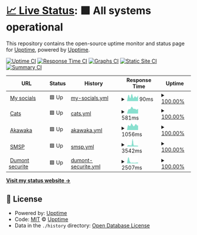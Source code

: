 # [📈 Live Status](https://upptime.github.io/upptime): <!--live status--> **🟩 All systems operational**

This repository contains the open-source uptime monitor and status page for [Upptime](https://upptime.js.org), powered by [Upptime](https://github.com/upptime/upptime).

[![Uptime CI](https://github.com/vasilvestre/status/workflows/Uptime%20CI/badge.svg)](https://github.com/vasilvestre/status/actions?query=workflow%3A%22Uptime+CI%22)
[![Response Time CI](https://github.com/vasilvestre/status/workflows/Response%20Time%20CI/badge.svg)](https://github.com/vasilvestre/status/actions?query=workflow%3A%22Response+Time+CI%22)
[![Graphs CI](https://github.com/vasilvestre/status/workflows/Graphs%20CI/badge.svg)](https://github.com/vasilvestre/status/actions?query=workflow%3A%22Graphs+CI%22)
[![Static Site CI](https://github.com/vasilvestre/status/workflows/Static%20Site%20CI/badge.svg)](https://github.com/vasilvestre/status/actions?query=workflow%3A%22Static+Site+CI%22)
[![Summary CI](https://github.com/vasilvestre/status/workflows/Summary%20CI/badge.svg)](https://github.com/vasilvestre/status/actions?query=workflow%3A%22Summary+CI%22)

<!--start: status pages-->
<!-- This summary is generated by Upptime (https://github.com/upptime/upptime) -->
<!-- Do not edit this manually, your changes will be overwritten -->
<!-- prettier-ignore -->
| URL | Status | History | Response Time | Uptime |
| --- | ------ | ------- | ------------- | ------ |
| <img alt="" src="https://icons.duckduckgo.com/ip3/vasilvestre.github.io.ico" height="13"> [My socials](https://vasilvestre.github.io/) | 🟩 Up | [my-socials.yml](https://github.com/vasilvestre/status/commits/HEAD/history/my-socials.yml) | <details><summary><img alt="Response time graph" src="./graphs/my-socials/response-time-week.png" height="20"> 90ms</summary><br><a href="https://vasilvestre.github.io/status/history/my-socials"><img alt="Response time 104" src="https://img.shields.io/endpoint?url=https%3A%2F%2Fraw.githubusercontent.com%2Fvasilvestre%2Fstatus%2FHEAD%2Fapi%2Fmy-socials%2Fresponse-time.json"></a><br><a href="https://vasilvestre.github.io/status/history/my-socials"><img alt="24-hour response time 60" src="https://img.shields.io/endpoint?url=https%3A%2F%2Fraw.githubusercontent.com%2Fvasilvestre%2Fstatus%2FHEAD%2Fapi%2Fmy-socials%2Fresponse-time-day.json"></a><br><a href="https://vasilvestre.github.io/status/history/my-socials"><img alt="7-day response time 90" src="https://img.shields.io/endpoint?url=https%3A%2F%2Fraw.githubusercontent.com%2Fvasilvestre%2Fstatus%2FHEAD%2Fapi%2Fmy-socials%2Fresponse-time-week.json"></a><br><a href="https://vasilvestre.github.io/status/history/my-socials"><img alt="30-day response time 121" src="https://img.shields.io/endpoint?url=https%3A%2F%2Fraw.githubusercontent.com%2Fvasilvestre%2Fstatus%2FHEAD%2Fapi%2Fmy-socials%2Fresponse-time-month.json"></a><br><a href="https://vasilvestre.github.io/status/history/my-socials"><img alt="1-year response time 103" src="https://img.shields.io/endpoint?url=https%3A%2F%2Fraw.githubusercontent.com%2Fvasilvestre%2Fstatus%2FHEAD%2Fapi%2Fmy-socials%2Fresponse-time-year.json"></a></details> | <details><summary><a href="https://vasilvestre.github.io/status/history/my-socials">100.00%</a></summary><a href="https://vasilvestre.github.io/status/history/my-socials"><img alt="All-time uptime 100.00%" src="https://img.shields.io/endpoint?url=https%3A%2F%2Fraw.githubusercontent.com%2Fvasilvestre%2Fstatus%2FHEAD%2Fapi%2Fmy-socials%2Fuptime.json"></a><br><a href="https://vasilvestre.github.io/status/history/my-socials"><img alt="24-hour uptime 100.00%" src="https://img.shields.io/endpoint?url=https%3A%2F%2Fraw.githubusercontent.com%2Fvasilvestre%2Fstatus%2FHEAD%2Fapi%2Fmy-socials%2Fuptime-day.json"></a><br><a href="https://vasilvestre.github.io/status/history/my-socials"><img alt="7-day uptime 100.00%" src="https://img.shields.io/endpoint?url=https%3A%2F%2Fraw.githubusercontent.com%2Fvasilvestre%2Fstatus%2FHEAD%2Fapi%2Fmy-socials%2Fuptime-week.json"></a><br><a href="https://vasilvestre.github.io/status/history/my-socials"><img alt="30-day uptime 100.00%" src="https://img.shields.io/endpoint?url=https%3A%2F%2Fraw.githubusercontent.com%2Fvasilvestre%2Fstatus%2FHEAD%2Fapi%2Fmy-socials%2Fuptime-month.json"></a><br><a href="https://vasilvestre.github.io/status/history/my-socials"><img alt="1-year uptime 100.00%" src="https://img.shields.io/endpoint?url=https%3A%2F%2Fraw.githubusercontent.com%2Fvasilvestre%2Fstatus%2FHEAD%2Fapi%2Fmy-socials%2Fuptime-year.json"></a></details>
| <img alt="" src="https://icons.duckduckgo.com/ip3/cataas.com.ico" height="13"> [Cats](https://cataas.com/) | 🟩 Up | [cats.yml](https://github.com/vasilvestre/status/commits/HEAD/history/cats.yml) | <details><summary><img alt="Response time graph" src="./graphs/cats/response-time-week.png" height="20"> 581ms</summary><br><a href="https://vasilvestre.github.io/status/history/cats"><img alt="Response time 663" src="https://img.shields.io/endpoint?url=https%3A%2F%2Fraw.githubusercontent.com%2Fvasilvestre%2Fstatus%2FHEAD%2Fapi%2Fcats%2Fresponse-time.json"></a><br><a href="https://vasilvestre.github.io/status/history/cats"><img alt="24-hour response time 531" src="https://img.shields.io/endpoint?url=https%3A%2F%2Fraw.githubusercontent.com%2Fvasilvestre%2Fstatus%2FHEAD%2Fapi%2Fcats%2Fresponse-time-day.json"></a><br><a href="https://vasilvestre.github.io/status/history/cats"><img alt="7-day response time 581" src="https://img.shields.io/endpoint?url=https%3A%2F%2Fraw.githubusercontent.com%2Fvasilvestre%2Fstatus%2FHEAD%2Fapi%2Fcats%2Fresponse-time-week.json"></a><br><a href="https://vasilvestre.github.io/status/history/cats"><img alt="30-day response time 596" src="https://img.shields.io/endpoint?url=https%3A%2F%2Fraw.githubusercontent.com%2Fvasilvestre%2Fstatus%2FHEAD%2Fapi%2Fcats%2Fresponse-time-month.json"></a><br><a href="https://vasilvestre.github.io/status/history/cats"><img alt="1-year response time 663" src="https://img.shields.io/endpoint?url=https%3A%2F%2Fraw.githubusercontent.com%2Fvasilvestre%2Fstatus%2FHEAD%2Fapi%2Fcats%2Fresponse-time-year.json"></a></details> | <details><summary><a href="https://vasilvestre.github.io/status/history/cats">100.00%</a></summary><a href="https://vasilvestre.github.io/status/history/cats"><img alt="All-time uptime 100.00%" src="https://img.shields.io/endpoint?url=https%3A%2F%2Fraw.githubusercontent.com%2Fvasilvestre%2Fstatus%2FHEAD%2Fapi%2Fcats%2Fuptime.json"></a><br><a href="https://vasilvestre.github.io/status/history/cats"><img alt="24-hour uptime 100.00%" src="https://img.shields.io/endpoint?url=https%3A%2F%2Fraw.githubusercontent.com%2Fvasilvestre%2Fstatus%2FHEAD%2Fapi%2Fcats%2Fuptime-day.json"></a><br><a href="https://vasilvestre.github.io/status/history/cats"><img alt="7-day uptime 100.00%" src="https://img.shields.io/endpoint?url=https%3A%2F%2Fraw.githubusercontent.com%2Fvasilvestre%2Fstatus%2FHEAD%2Fapi%2Fcats%2Fuptime-week.json"></a><br><a href="https://vasilvestre.github.io/status/history/cats"><img alt="30-day uptime 100.00%" src="https://img.shields.io/endpoint?url=https%3A%2F%2Fraw.githubusercontent.com%2Fvasilvestre%2Fstatus%2FHEAD%2Fapi%2Fcats%2Fuptime-month.json"></a><br><a href="https://vasilvestre.github.io/status/history/cats"><img alt="1-year uptime 100.00%" src="https://img.shields.io/endpoint?url=https%3A%2F%2Fraw.githubusercontent.com%2Fvasilvestre%2Fstatus%2FHEAD%2Fapi%2Fcats%2Fuptime-year.json"></a></details>
| <img alt="" src="https://icons.duckduckgo.com/ip3/www.akawaka.fr.ico" height="13"> [Akawaka](https://www.akawaka.fr/) | 🟩 Up | [akawaka.yml](https://github.com/vasilvestre/status/commits/HEAD/history/akawaka.yml) | <details><summary><img alt="Response time graph" src="./graphs/akawaka/response-time-week.png" height="20"> 1056ms</summary><br><a href="https://vasilvestre.github.io/status/history/akawaka"><img alt="Response time 1114" src="https://img.shields.io/endpoint?url=https%3A%2F%2Fraw.githubusercontent.com%2Fvasilvestre%2Fstatus%2FHEAD%2Fapi%2Fakawaka%2Fresponse-time.json"></a><br><a href="https://vasilvestre.github.io/status/history/akawaka"><img alt="24-hour response time 1242" src="https://img.shields.io/endpoint?url=https%3A%2F%2Fraw.githubusercontent.com%2Fvasilvestre%2Fstatus%2FHEAD%2Fapi%2Fakawaka%2Fresponse-time-day.json"></a><br><a href="https://vasilvestre.github.io/status/history/akawaka"><img alt="7-day response time 1056" src="https://img.shields.io/endpoint?url=https%3A%2F%2Fraw.githubusercontent.com%2Fvasilvestre%2Fstatus%2FHEAD%2Fapi%2Fakawaka%2Fresponse-time-week.json"></a><br><a href="https://vasilvestre.github.io/status/history/akawaka"><img alt="30-day response time 1105" src="https://img.shields.io/endpoint?url=https%3A%2F%2Fraw.githubusercontent.com%2Fvasilvestre%2Fstatus%2FHEAD%2Fapi%2Fakawaka%2Fresponse-time-month.json"></a><br><a href="https://vasilvestre.github.io/status/history/akawaka"><img alt="1-year response time 1114" src="https://img.shields.io/endpoint?url=https%3A%2F%2Fraw.githubusercontent.com%2Fvasilvestre%2Fstatus%2FHEAD%2Fapi%2Fakawaka%2Fresponse-time-year.json"></a></details> | <details><summary><a href="https://vasilvestre.github.io/status/history/akawaka">100.00%</a></summary><a href="https://vasilvestre.github.io/status/history/akawaka"><img alt="All-time uptime 100.00%" src="https://img.shields.io/endpoint?url=https%3A%2F%2Fraw.githubusercontent.com%2Fvasilvestre%2Fstatus%2FHEAD%2Fapi%2Fakawaka%2Fuptime.json"></a><br><a href="https://vasilvestre.github.io/status/history/akawaka"><img alt="24-hour uptime 100.00%" src="https://img.shields.io/endpoint?url=https%3A%2F%2Fraw.githubusercontent.com%2Fvasilvestre%2Fstatus%2FHEAD%2Fapi%2Fakawaka%2Fuptime-day.json"></a><br><a href="https://vasilvestre.github.io/status/history/akawaka"><img alt="7-day uptime 100.00%" src="https://img.shields.io/endpoint?url=https%3A%2F%2Fraw.githubusercontent.com%2Fvasilvestre%2Fstatus%2FHEAD%2Fapi%2Fakawaka%2Fuptime-week.json"></a><br><a href="https://vasilvestre.github.io/status/history/akawaka"><img alt="30-day uptime 100.00%" src="https://img.shields.io/endpoint?url=https%3A%2F%2Fraw.githubusercontent.com%2Fvasilvestre%2Fstatus%2FHEAD%2Fapi%2Fakawaka%2Fuptime-month.json"></a><br><a href="https://vasilvestre.github.io/status/history/akawaka"><img alt="1-year uptime 100.00%" src="https://img.shields.io/endpoint?url=https%3A%2F%2Fraw.githubusercontent.com%2Fvasilvestre%2Fstatus%2FHEAD%2Fapi%2Fakawaka%2Fuptime-year.json"></a></details>
| <img alt="" src="https://icons.duckduckgo.com/ip3/www.smsp.fr.ico" height="13"> [SMSP](https://www.smsp.fr/) | 🟩 Up | [smsp.yml](https://github.com/vasilvestre/status/commits/HEAD/history/smsp.yml) | <details><summary><img alt="Response time graph" src="./graphs/smsp/response-time-week.png" height="20"> 3542ms</summary><br><a href="https://vasilvestre.github.io/status/history/smsp"><img alt="Response time 2141" src="https://img.shields.io/endpoint?url=https%3A%2F%2Fraw.githubusercontent.com%2Fvasilvestre%2Fstatus%2FHEAD%2Fapi%2Fsmsp%2Fresponse-time.json"></a><br><a href="https://vasilvestre.github.io/status/history/smsp"><img alt="24-hour response time 2102" src="https://img.shields.io/endpoint?url=https%3A%2F%2Fraw.githubusercontent.com%2Fvasilvestre%2Fstatus%2FHEAD%2Fapi%2Fsmsp%2Fresponse-time-day.json"></a><br><a href="https://vasilvestre.github.io/status/history/smsp"><img alt="7-day response time 3542" src="https://img.shields.io/endpoint?url=https%3A%2F%2Fraw.githubusercontent.com%2Fvasilvestre%2Fstatus%2FHEAD%2Fapi%2Fsmsp%2Fresponse-time-week.json"></a><br><a href="https://vasilvestre.github.io/status/history/smsp"><img alt="30-day response time 2553" src="https://img.shields.io/endpoint?url=https%3A%2F%2Fraw.githubusercontent.com%2Fvasilvestre%2Fstatus%2FHEAD%2Fapi%2Fsmsp%2Fresponse-time-month.json"></a><br><a href="https://vasilvestre.github.io/status/history/smsp"><img alt="1-year response time 2141" src="https://img.shields.io/endpoint?url=https%3A%2F%2Fraw.githubusercontent.com%2Fvasilvestre%2Fstatus%2FHEAD%2Fapi%2Fsmsp%2Fresponse-time-year.json"></a></details> | <details><summary><a href="https://vasilvestre.github.io/status/history/smsp">100.00%</a></summary><a href="https://vasilvestre.github.io/status/history/smsp"><img alt="All-time uptime 99.58%" src="https://img.shields.io/endpoint?url=https%3A%2F%2Fraw.githubusercontent.com%2Fvasilvestre%2Fstatus%2FHEAD%2Fapi%2Fsmsp%2Fuptime.json"></a><br><a href="https://vasilvestre.github.io/status/history/smsp"><img alt="24-hour uptime 100.00%" src="https://img.shields.io/endpoint?url=https%3A%2F%2Fraw.githubusercontent.com%2Fvasilvestre%2Fstatus%2FHEAD%2Fapi%2Fsmsp%2Fuptime-day.json"></a><br><a href="https://vasilvestre.github.io/status/history/smsp"><img alt="7-day uptime 100.00%" src="https://img.shields.io/endpoint?url=https%3A%2F%2Fraw.githubusercontent.com%2Fvasilvestre%2Fstatus%2FHEAD%2Fapi%2Fsmsp%2Fuptime-week.json"></a><br><a href="https://vasilvestre.github.io/status/history/smsp"><img alt="30-day uptime 99.38%" src="https://img.shields.io/endpoint?url=https%3A%2F%2Fraw.githubusercontent.com%2Fvasilvestre%2Fstatus%2FHEAD%2Fapi%2Fsmsp%2Fuptime-month.json"></a><br><a href="https://vasilvestre.github.io/status/history/smsp"><img alt="1-year uptime 99.58%" src="https://img.shields.io/endpoint?url=https%3A%2F%2Fraw.githubusercontent.com%2Fvasilvestre%2Fstatus%2FHEAD%2Fapi%2Fsmsp%2Fuptime-year.json"></a></details>
| <img alt="" src="https://icons.duckduckgo.com/ip3/www.dumont-securite.fr.ico" height="13"> [Dumont securite](https://www.dumont-securite.fr/) | 🟩 Up | [dumont-securite.yml](https://github.com/vasilvestre/status/commits/HEAD/history/dumont-securite.yml) | <details><summary><img alt="Response time graph" src="./graphs/dumont-securite/response-time-week.png" height="20"> 2507ms</summary><br><a href="https://vasilvestre.github.io/status/history/dumont-securite"><img alt="Response time 4324" src="https://img.shields.io/endpoint?url=https%3A%2F%2Fraw.githubusercontent.com%2Fvasilvestre%2Fstatus%2FHEAD%2Fapi%2Fdumont-securite%2Fresponse-time.json"></a><br><a href="https://vasilvestre.github.io/status/history/dumont-securite"><img alt="24-hour response time 1582" src="https://img.shields.io/endpoint?url=https%3A%2F%2Fraw.githubusercontent.com%2Fvasilvestre%2Fstatus%2FHEAD%2Fapi%2Fdumont-securite%2Fresponse-time-day.json"></a><br><a href="https://vasilvestre.github.io/status/history/dumont-securite"><img alt="7-day response time 2507" src="https://img.shields.io/endpoint?url=https%3A%2F%2Fraw.githubusercontent.com%2Fvasilvestre%2Fstatus%2FHEAD%2Fapi%2Fdumont-securite%2Fresponse-time-week.json"></a><br><a href="https://vasilvestre.github.io/status/history/dumont-securite"><img alt="30-day response time 6213" src="https://img.shields.io/endpoint?url=https%3A%2F%2Fraw.githubusercontent.com%2Fvasilvestre%2Fstatus%2FHEAD%2Fapi%2Fdumont-securite%2Fresponse-time-month.json"></a><br><a href="https://vasilvestre.github.io/status/history/dumont-securite"><img alt="1-year response time 4324" src="https://img.shields.io/endpoint?url=https%3A%2F%2Fraw.githubusercontent.com%2Fvasilvestre%2Fstatus%2FHEAD%2Fapi%2Fdumont-securite%2Fresponse-time-year.json"></a></details> | <details><summary><a href="https://vasilvestre.github.io/status/history/dumont-securite">100.00%</a></summary><a href="https://vasilvestre.github.io/status/history/dumont-securite"><img alt="All-time uptime 99.72%" src="https://img.shields.io/endpoint?url=https%3A%2F%2Fraw.githubusercontent.com%2Fvasilvestre%2Fstatus%2FHEAD%2Fapi%2Fdumont-securite%2Fuptime.json"></a><br><a href="https://vasilvestre.github.io/status/history/dumont-securite"><img alt="24-hour uptime 100.00%" src="https://img.shields.io/endpoint?url=https%3A%2F%2Fraw.githubusercontent.com%2Fvasilvestre%2Fstatus%2FHEAD%2Fapi%2Fdumont-securite%2Fuptime-day.json"></a><br><a href="https://vasilvestre.github.io/status/history/dumont-securite"><img alt="7-day uptime 100.00%" src="https://img.shields.io/endpoint?url=https%3A%2F%2Fraw.githubusercontent.com%2Fvasilvestre%2Fstatus%2FHEAD%2Fapi%2Fdumont-securite%2Fuptime-week.json"></a><br><a href="https://vasilvestre.github.io/status/history/dumont-securite"><img alt="30-day uptime 99.51%" src="https://img.shields.io/endpoint?url=https%3A%2F%2Fraw.githubusercontent.com%2Fvasilvestre%2Fstatus%2FHEAD%2Fapi%2Fdumont-securite%2Fuptime-month.json"></a><br><a href="https://vasilvestre.github.io/status/history/dumont-securite"><img alt="1-year uptime 99.72%" src="https://img.shields.io/endpoint?url=https%3A%2F%2Fraw.githubusercontent.com%2Fvasilvestre%2Fstatus%2FHEAD%2Fapi%2Fdumont-securite%2Fuptime-year.json"></a></details>

<!--end: status pages-->

[**Visit my status website →**](https://vasilvestre.github.io/status/)

## 📄 License

- Powered by: [Upptime](https://github.com/upptime/upptime)
- Code: [MIT](./LICENSE) © [Upptime](https://upptime.js.org)
- Data in the `./history` directory: [Open Database License](https://opendatacommons.org/licenses/odbl/1-0/)
